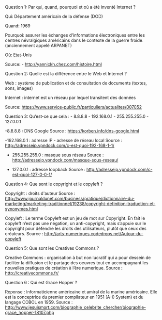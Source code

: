 Question 1:
Par qui, quand, pourquoi et où a été inventé Internet ?

Qui: Département américain de la défense (DOD)

Quand: 1969

Pourquoi: assurer les échanges d'informations électroniques entre les centres névralgiques américains dans le contexte de la guerre froide. (anciennement appelé ARPANET)

Où: Etat-Unis

Source: - http://yannickh.chez.com/histoire.html

Question 2:
Quelle est la différence entre le Web et Internet ?

Web : système de publication et de consultation de documents (textes, sons, images) 

Internet : internet est un réseau par lequel transitent des données

Source: https://www.service-public.fr/particuliers/actualites/007052

Question 3:
Qu’est-ce que cela :
	- 8.8.8.8
	- 192.168.0.1
	- 255.255.255.0
	- 127.0.0.1

-8.8.8.8 : DNS Google
Source : https://korben.info/dns-google.html

-192.168.0.1 : adresse IP - adresse de réseau local
Source : http://adresseip.vpndock.com/c-est-quoi-192-168-1-1/ 

- 255.255.255.0 : masque sous réseau
Source : http://adresseip.vpndock.com/masque-sous-reseau/

- 127.0.0.1 : adresse loopback
Source : http://adresseip.vpndock.com/c-est-quoi-127-0-0-1/ 

Question 4:
Que sont le copyright et le copyleft ?

Copyright : droits d'auteur
Source : http://www.journaldunet.com/business/pratique/dictionnaire-du-marketing/marketing-traditionnel/19238/copyright-definition-traduction-et-synonymes.html

Copyleft : Le terme Copyleft est un jeu de mot sur Copyright. En fait le copyleft n’est pas une négation, un anti-copyright, mais s’appuie sur le copyright pour défendre les droits des utilisateurs, plutôt que ceux des créateurs.
Source : http://arts-numeriques.codedrops.net/Autour-du-copyleft

Question 5:
Que sont les Creatives Commons ?

Creative Commons : organisation à but non lucratif qui a pour dessein de faciliter la diffusion et le partage des oeuvres tout en accompagnant les nouvelles pratiques de création à l’ère numerique.
Source : http://creativecommons.fr/

Question 6 :
Qui est Grace Hopper ?

Reponse : Informaticienne américaine et amiral de la marine américaine. Elle est la conceptrice du premier compilateur en 1951 (A-0 System) et du langage COBOL en 1959.
Source : http://www.jesuismort.com/biographie_celebrite_chercher/biographie-grace_hopper-18107.php



